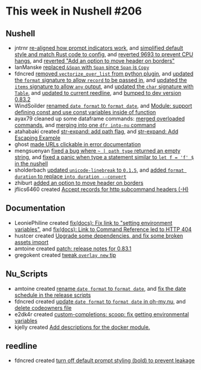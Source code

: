 # This week in Nushell #206


## Nushell

- jntrnr [re-aligned how prompt indicators work](https://github.com/nushell/nushell/pull/9907), and [simplified default style and match Rust code to config](https://github.com/nushell/nushell/pull/9900), and [reverted 9693 to prevent CPU hangs](https://github.com/nushell/nushell/pull/9893), and [reverted "Add an option to move header on borders"](https://github.com/nushell/nushell/pull/9908)
- IanManske [replaced `&Span` with `Span` since `Span` is `Copy`](https://github.com/nushell/nushell/pull/9770)
- fdncred [removed `vectorize_over_list` from python plugin](https://github.com/nushell/nushell/pull/9905), and [updated the `format` signature to allow `record` to be passed in](https://github.com/nushell/nushell/pull/9898), and [updated the `items` signature to allow `any` output](https://github.com/nushell/nushell/pull/9896), and [updated the `char` signature with `Table`](https://github.com/nushell/nushell/pull/9895), and [updated to current reedline](https://github.com/nushell/nushell/pull/9877), and [bumped to dev version 0.83.2](https://github.com/nushell/nushell/pull/9866)
- WindSoilder [renamed `date format` to `format date`](https://github.com/nushell/nushell/pull/9902), and [Module: support defining const and use const variables inside of function](https://github.com/nushell/nushell/pull/9773)
- ayax79 cleaned up some dataframe commands: [merged overloaded commands](https://github.com/nushell/nushell/pull/9860), and [merging into one `dfr into-nu` command](https://github.com/nushell/nushell/pull/9858)
- atahabaki created [str-expand: add path flag](https://github.com/nushell/nushell/pull/9856), and [str-expand: Add Escaping Example](https://github.com/nushell/nushell/pull/9841)
- ghost [made URLs clickable in error documentation](https://github.com/nushell/nushell/pull/9854)
- mengsuenyan [fixed a bug where `~ | path type` returned an empty string](https://github.com/nushell/nushell/pull/9853), and [fixed a panic when type a statement similar to `let f = 'f' $` in the nushell](https://github.com/nushell/nushell/pull/9851)
- sholderbach [updated `unicode-linebreak` to `0.1.5`](https://github.com/nushell/nushell/pull/9814), and [added `format duration` to replace `into duration --convert`](https://github.com/nushell/nushell/pull/9788)
- zhiburt [added an option to move header on borders](https://github.com/nushell/nushell/pull/9796)
- jflics6460 created [Accept records for http subcommand headers (-H)](https://github.com/nushell/nushell/pull/9771)

## Documentation

- LeoniePhiline created [fix(docs): Fix link to "setting environment variables"](https://github.com/nushell/nushell.github.io/pull/996), and [fix(docs): Link to Command Reference led to HTTP 404](https://github.com/nushell/nushell.github.io/pull/993)
- hustcer created [Upgrade some dependencies, and fix some broken assets import](https://github.com/nushell/nushell.github.io/pull/995)
- amtoine created [patch: release notes for 0.83.1](https://github.com/nushell/nushell.github.io/pull/994)
- gregokent created [tweak `overlay new` tip](https://github.com/nushell/nushell.github.io/pull/992)

## Nu_Scripts

- amtoine created [rename `date format` to `format date`](https://github.com/nushell/nu_scripts/pull/571), and [fix the date schedule in the release scripts](https://github.com/nushell/nu_scripts/pull/561)
- fdncred created [update `date format` to `format date` in oh-my.nu](https://github.com/nushell/nu_scripts/pull/570), and [delete codeowners file](https://github.com/nushell/nu_scripts/pull/568)
- e2dk4r created [custom-completions: scoop: fix getting environmental variables](https://github.com/nushell/nu_scripts/pull/567)
- kjelly created [Add descriptions for the docker module.](https://github.com/nushell/nu_scripts/pull/549)

## reedline

- fdncred created [turn off default prompt styling (bold) to prevent leakage](https://github.com/nushell/reedline/pull/615)
